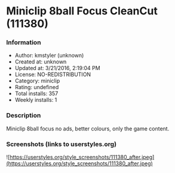 # Miniclip 8ball Focus CleanCut (111380)

### Information
- Author: kmstyler (unknown)
- Created at: unknown
- Updated at: 3/21/2016, 2:19:04 PM
- License: NO-REDISTRIBUTION
- Category: miniclip
- Rating: undefined
- Total installs: 357
- Weekly installs: 1


### Description
Miniclip 8ball focus no ads, better colours, only the game content.


### Screenshots (links to userstyles.org)
![https://userstyles.org/style_screenshots/111380_after.jpeg](https://userstyles.org/style_screenshots/111380_after.jpeg)


